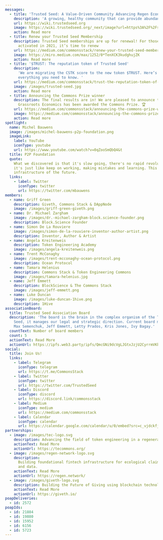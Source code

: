 ```yaml
---
messages:
  - title: 'Trusted Seed: A Value-Driven Community Advancing Regen Economies'
    description: 'A growing, healthy community that can provide abundance to future Commons.'
    url: https://wiki.trustedseed.org
    image: https://wiki.trustedseed.org/_next/image?url=https%3A%2F%2Fsuper-static-assets.s3.amazonaws.com%2F8cdcd4f2-343f-4a49-a2ac-5801ebb6d982%2Fimages%2F49d8c8d1-4633-46e8-a554-692b0f0f5c4e.jpg&w=640&q=80
    action: Read more
  - title: Renew your Trusted Seed Membership
    description: Trusted Seed memberships are up for renewal! For those who
      activated in 2021, it’s time to renew
    url: https://medium.com/commonsstack/renew-your-trusted-seed-membership-ce9b54f16987
    image: https://miro.medium.com/max/1252/0*TenXCK3kudghujZK
    action: Read more
  - title: '$TRUST: The reputation token of Trusted Seed'
    description:
      'We are migrating the CSTK score to the new token $TRUST. Here’s
      everything you need to know. '
    url: https://medium.com/commonsstack/trust-the-reputation-token-of-trusted-seed-a63f293a12af
    image: /images/trusted-seed.jpg
    action: Read more
  - title: Announcing the Commons Prize winner
    description: The final results are in! We are pleased to announce that
      Grassroots Economics has been awarded the Commons Prize. 🏆
    url: https://medium.com/commonsstack/announcing-the-commons-prize-winner-f7539980d5ec
    image: https://medium.com/commonsstack/announcing-the-commons-prize-winner-f7539980d5ec
    action: Read more
spotlight:
  name: Michel Bauwens
  image: /images/michel-bauwens-p2p-foundation.png
  imageLink:
    label: YouTube
    iconType: youtube
    url: https://www.youtube.com/watch?v=0qZooSmQbQ4&t
  title: P2P Foundation
  quote:
    What we discovered is that it's slow going, there's no rapid revolution,
    it's just like keep on working, making mistakes and learning. This is the
    infrastructure of the future.
  links:
    - label: Twitter
      iconType: twitter
      url: https://twitter.com/mbauwens
members:
  - name: Griff Green
    description: Giveth, Commons Stack & DAppNode
    image: /images/griff-green-giveth.png
  - name: Dr. Michael Zargham
    image: /images/dr.-michael-zargham-block.science-founder.png
    description: Block.Science Founder
  - name: Simon De La Rouviere
    image: /images/simon-de-la-rouviere-inventor-author-artist.png
    description: Inventor, Author & Artist
  - name: Angela Kreitenweis
    description: Token Engineering Academy
    image: /images/angela-kreitenweis.png
  - name: Trent McConaghy
    image: /images/trent-mcconaghy-ocean-protocol.png
    description: Ocean Protocol
  - name: Tamara Helenius
    description: Commons Stack & Token Engineering Commons
    image: /images/tamara-helenius.jpg
  - name: Jeff Emmett
    description: BlockScience & The Commons Stack
    image: /images/jeff-emmett.png
  - name: Luke Duncan
    image: /images/luke-duncan-1hive.png
    description: 1Hive
associationBoard:
  title: Trusted Seed Association Board
  description: 'The board is the brain in the complex organism of the Trusted
    Seed, it manages our legal and strategic direction. Current board members:
    Max Semenchuk, Jeff Emmett, Letty Prados, Kris Jones, Ivy Bagay.'
  countText: Number of board members
  count: 5
  actionText: Read More
  actionUrl: https://ipfs.web3.party/ipfs/QmcGNi9dcVgLJGtxJzjU2CyrrmVKkLnNPEK8JJC2a98zC5
social:
  title: Join Us!
  links:
    - label: Telegram
      iconType: telegram
      url: https://t.me/CommonsStack
    - label: Twitter
      iconType: twitter
      url: https://twitter.com/TrustedSeed
    - label: Discord
      iconType: discord
      url: https://discord.link/commonsstack
    - label: Medium
      iconType: medium
      url: https://medium.com/commonsstack
    - label: Calendar
      iconType: calendar
      url: https://calendar.google.com/calendar/u/0/embed?src=c_vjdckfj4bharuovhd4rmo3dtv4@group.calendar.google.com&ctz=America/eastern
partnerships:
  - image: /images/tec-logo.svg
    description: Advancing the field of token engineering in a regenerative way.
    actionText: Read More
    actionUrl: https://tecommons.org/
  - image: /images/regen-network-logo.svg
    description:
      Building foundational fintech infrastructure for ecological claims
      and data.
    actionText: Read More
    actionUrl: https://regen.network/
  - image: /images/giveth-logo.svg
    description: Building the Future of Giving using blockchain technology.
    actionText: Read More
    actionUrl: https://giveth.io/
poapDeliveries:
  - id: 2572
poapIds:
  - id: 21884
  - id: 19880
  - id: 15952
  - id: 6156
  - id: 5723
---
```

